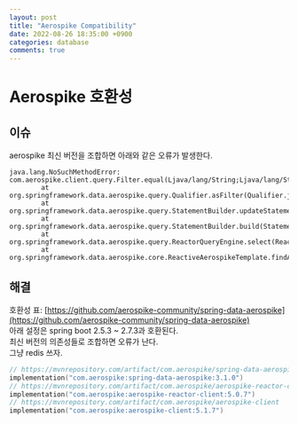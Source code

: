 ```yaml
---
layout: post
title: "Aerospike Compatibility"
date: 2022-08-26 18:35:00 +0900
categories: database
comments: true
---
```

# Aerospike 호환성
## 이슈
aerospike 최신 버전을 조합하면 아래와 같은 오류가 발생한다.  
```log
java.lang.NoSuchMethodError: com.aerospike.client.query.Filter.equal(Ljava/lang/String;Ljava/lang/String;)Lcom/aerospike/client/query/Filter;
        at org.springframework.data.aerospike.query.Qualifier.asFilter(Qualifier.java:201)
        at org.springframework.data.aerospike.query.StatementBuilder.updateStatement(StatementBuilder.java:68)
        at org.springframework.data.aerospike.query.StatementBuilder.build(StatementBuilder.java:43)
        at org.springframework.data.aerospike.query.ReactorQueryEngine.select(ReactorQueryEngine.java:81)
        at org.springframework.data.aerospike.core.ReactiveAerospikeTemplate.findAllRecordsUsingQuery(ReactiveAerospikeTemplate.java:512)
```

## 해결
호환성 표: [https://github.com/aerospike-community/spring-data-aerospike](https://github.com/aerospike-community/spring-data-aerospike)  
아래 설정은 spring boot 2.5.3 ~ 2.7.3과 호환된다.  
최신 버전의 의존성들로 조합하면 오류가 난다.  
그냥 redis 쓰자.  
```kt
// https://mvnrepository.com/artifact/com.aerospike/spring-data-aerospike
implementation("com.aerospike:spring-data-aerospike:3.1.0")
// https://mvnrepository.com/artifact/com.aerospike/aerospike-reactor-client
implementation("com.aerospike:aerospike-reactor-client:5.0.7")
// https://mvnrepository.com/artifact/com.aerospike/aerospike-client
implementation("com.aerospike:aerospike-client:5.1.7")
```